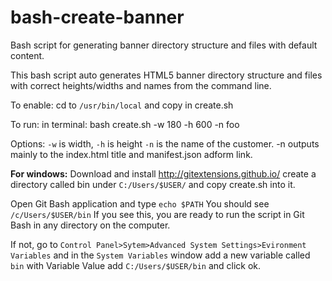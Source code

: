 # bash-create-banner
Bash script for generating banner directory structure and files with default content.

This bash script auto generates HTML5 banner directory structure and files with correct heights/widths and names from the command line. 

To enable: cd to `/usr/bin/local` and copy in create.sh

To run: in terminal: bash create.sh -w 180 -h 600 -n foo

Options: `-w` is width, `-h` is height `-n` is the name of the customer. -n outputs mainly to the index.html title and manifest.json adform link. 

**For windows:** Download and install http://gitextensions.github.io/ create a directory called bin under `C:/Users/$USER/` and copy create.sh into it. 

Open Git Bash application and type `echo $PATH` You should see `/c/Users/$USER/bin` If you see this, you are ready to run the script in Git Bash in any directory on the computer.  

If not, go to `Control Panel>Sytem>Advanced System Settings>Evironment Variables` and in the `System Variables` window add a new variable called `bin` with Variable Value add `C:/Users/$USER/bin` and click ok. 
